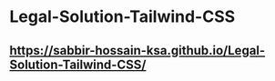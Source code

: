 ﻿# Legal-Solution-Tailwind-CSS
## https://sabbir-hossain-ksa.github.io/Legal-Solution-Tailwind-CSS/
